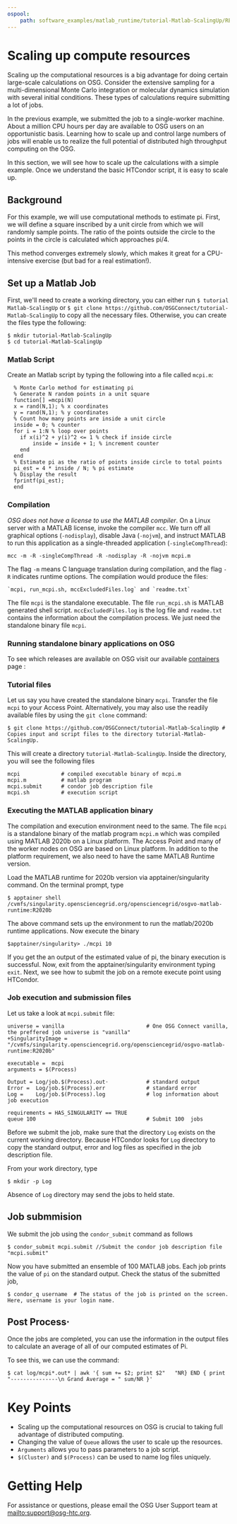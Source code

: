```yaml
---
ospool:
    path: software_examples/matlab_runtime/tutorial-Matlab-ScalingUp/README.md
---
```


# Scaling up compute resources

Scaling up the computational resources is a big advantage for doing
certain large-scale calculations on OSG. Consider the extensive
sampling for a multi-dimensional Monte Carlo integration or molecular
dynamics simulation with several initial conditions. These types of
calculations require submitting a lot of jobs.

In the previous example, we submitted the job to a single-worker
machine. About a million CPU hours per day are available to OSG users
on an opportunistic basis. Learning how to scale up and control large
numbers of jobs will enable us to realize the full potential of distributed high throughput computing on the OSG.

In this section, we will see how to scale up the calculations with
a simple example. Once we understand the basic HTCondor script, it is easy
to scale up.

## Background

For this example, we will use computational methods to estimate pi. First,
we will define a square inscribed by a unit circle from which we will 
randomly sample points. The ratio of the points outside the circle to 
the points in the circle is calculated which approaches pi/4. 

This method converges extremely slowly, which makes it great for a 
CPU-intensive exercise (but bad for a real estimation!).

## Set up a Matlab Job

First, we'll need to create a working directory, you can either run 
`$ tutorial Matlab-ScalingUp` or `$ git clone https://github.com/OSGConnect/tutorial-Matlab-ScalingUp` to copy all the necessary files. Otherwise, you can create the files type the following:

    $ mkdir tutorial-Matlab-ScalingUp
    $ cd tutorial-Matlab-ScalingUp

### Matlab Script

Create an Matlab script by typing the following into a file called `mcpi.m`:
```
  % Monte Carlo method for estimating pi
  % Generate N random points in a unit square
  function[] =mcpi(N)
  x = rand(N,1); % x coordinates
  y = rand(N,1); % y coordinates
  % Count how many points are inside a unit circle
  inside = 0; % counter
  for i = 1:N % loop over points
    if x(i)^2 + y(i)^2 <= 1 % check if inside circle
        inside = inside + 1; % increment counter
    end
  end
  % Estimate pi as the ratio of points inside circle to total points
  pi_est = 4 * inside / N; % pi estimate
  % Display the result
  fprintf(pi_est);
  end
```
### Compilation 

*OSG does not have a license to use the MATLAB compiler*. On a Linux server with a MATLAB 
license, invoke the compiler `mcc`.  We turn off all graphical options (`-nodisplay`), disable Java (`-nojvm`), and instruct MATLAB to run this application as a single-threaded application (`-singleCompThread`):

    mcc -m -R -singleCompThread -R -nodisplay -R -nojvm mcpi.m

The flag `-m` means C language translation during compilation, and the flag `-R` indicates runtime options.  The compilation would produce the files: 

    `mcpi, run_mcpi.sh, mccExcludedFiles.log` and `readme.txt`

The file `mcpi` is the standalone executable. The file `run_mcpi.sh` is MATLAB generated shell script. `mccExcludedFiles.log` is the log file and `readme.txt` contains the information about the compilation process. We just need the standalone binary file `mcpi`. 
### Running standalone binary applications on OSG

To see which releases are available on OSG visit our available [containers](https://portal.osg-htc.org/documentation/htc_workloads/using_software/available-contaners-list/) page :

### Tutorial files

Let us say you have created the standalone binary `mcpi`. Transfer the file `mcpi` to your Access Point. Alternatively, you may also use the readily available files by using the `git clone` command: 

    $ git clone https://github.com/OSGConnect/tutorial-Matlab-ScalingUp # Copies input and script files to the directory tutorial-Matlab-ScalingUp.
 
This will create a directory `tutorial-Matlab-ScalingUp`. Inside the directory, you will see the following files
   
    mcpi             # compiled executable binary of mcpi.m
    mcpi.m           # matlab program
    mcpi.submit      # condor job description file
    mcpi.sh          # execution script

### Executing the MATLAB application binary

The compilation and execution environment need to the same. The file `mcpi` is a standalone binary of the matlab program `mcpi.m` which was compiled using MATLAB 2020b on a Linux platform. The Access Point and many of the worker nodes on OSG are based on Linux platform. In addition to the platform requirement, we also need to have the same MATLAB Runtime version. 

Load the MATLAB runtime for 2020b version via apptainer/singularity command.  On the terminal prompt, type

    $ apptainer shell /cvmfs/singularity.opensciencegrid.org/opensciencegrid/osgvo-matlab-runtime:R2020b

The above command sets up the environment to run the matlab/2020b runtime applications.  Now execute the binary

    $apptainer/singularity> ./mcpi 10

If you get the an output of the estimated value of pi, the binary execution is successful. Now, exit from the apptainer/singularity environment typing `exit`. Next, we see how to submit the job on a remote execute point using HTCondor.

### Job execution and submission files

Let us take a look at `mcpi.submit` file: 

    universe = vanilla                          # One OSG Connect vanilla, the preffered job universe is "vanilla"
    +SingularityImage = "/cvmfs/singularity.opensciencegrid.org/opensciencegrid/osgvo-matlab-runtime:R2020b"
    
    executable =  mcpi                
    arguments = $(Process)
    
    Output = Log/job.$(Process).out⋅            # standard output 
    Error =  Log/job.$(Process).err             # standard error
    Log =    Log/job.$(Process).log             # log information about job execution
    
    requirements = HAS_SINGULARITY == TRUE 
    queue 100                                   # Submit 100  jobs


Before we submit the job, make sure that the directory `Log` exists on the current working directory. Because HTCondor looks for `Log` directory to copy the standard output, error and log files as specified in the job description file. 

From your work directory, type

    $ mkdir -p Log

Absence of `Log` directory may send the jobs to held state. 

## Job submmision 

We submit the job using the `condor_submit` command as follows

	$ condor_submit mcpi.submit //Submit the condor job description file "mcpi.submit"

Now you have submitted an ensemble of 100 MATLAB jobs. Each job prints the value of `pi` on the standard 
output. Check the status of the submitted job,  

	$ condor_q username  # The status of the job is printed on the screen. Here, username is your login name.


## Post Process⋅

Once the jobs are completed, you can use the information in the output files 
to calculate an average of all of our computed estimates of Pi.

To see this, we can use the command:

	$ cat log/mcpi*.out* | awk '{ sum += $2; print $2"   "NR} END { print "---------------\n Grand Average = " sum/NR }'

# Key Points

- Scaling up the computational resources on OSG is crucial to taking full advantage of distributed computing.
- Changing the value of `Queue` allows the user to scale up the resources.
- `Arguments` allows you to pass parameters to a job script.
- `$(Cluster)` and `$(Process)` can be used to name log files uniquely.

# Getting Help

For assistance or questions, please email the OSG User Support team at 
<mailto:support@osg-htc.org>.
